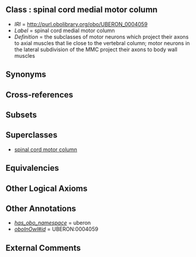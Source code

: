 
## Class : spinal cord medial motor column

 * *IRI* = http://purl.obolibrary.org/obo/UBERON_0004059
 * *Label* = spinal cord medial motor column
 * *Definition* = the subclasses of motor neurons which project their axons to axial muscles that lie close to the vertebral column; motor neurons in the lateral subdivision of the MMC project their axons to body wall muscles

## Synonyms


## Cross-references


## Subsets


## Superclasses

 * [spinal cord motor column](../../UBERON/90/UBERON_0003990.md)

## Equivalencies


## Other Logical Axioms


## Other Annotations

 * *[has_obo_namespace](../../ce/oboInOwl#hasOBONamespace.md)* = uberon
 * *[oboInOwl#id](../../id/oboInOwl#id.md)* = UBERON:0004059

## External Comments

